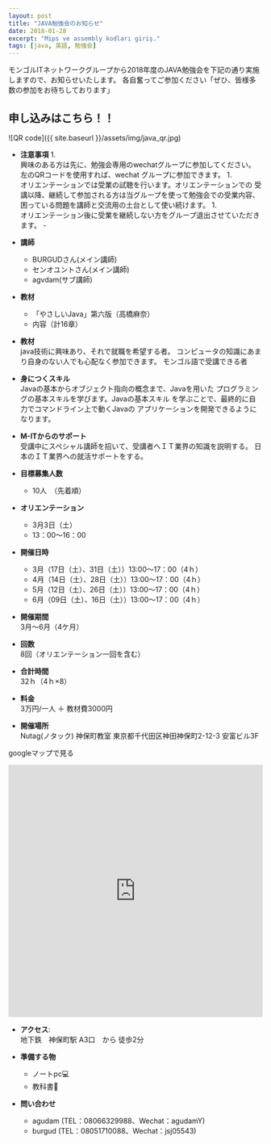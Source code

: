 ```yaml
---
layout: post
title: "JAVA勉強会のお知らせ"
date: 2018-01-28
excerpt: "Mips ve assembly kodları giriş."
tags: [java, 英語, 勉強会]
---
```




モンゴルITネットワークグループから2018年度のJAVA勉強会を下記の通り実施しますので、お知らせいたします。 各自奮ってご参加ください「ぜひ、皆様多数の参加をお待ちしております」

## 申し込みはこちら！！

![QR code]({{ site.baseurl }}/assets/img/java_qr.jpg)
- **注意事項**
    1.  
興味のある方は先に、勉強会専用のwechatグループに参加してください。
左のQRコードを使用すれば、wechat グループに参加できます。
    1.  
オリエンテーションでは受業の試聴を行います。オリエンテーションでの
受講以降、継続して参加される方は当グループを使って勉強会での受業内容、
困っている問題を講師と交流用の土台として使い続けます。
    1.  
オリエンテーション後に受業を継続しない方をグループ退出させていただきます。   - 


- **講師**

    - BURGUDさん(メイン講師)
    - センオユントさん(メイン講師)
    - agvdam(サブ講師)

- **教材**
    - 「やさしいJava」第六版（高橋麻奈）
    - 内容（計16章）

- **教材**  
java技術に興味あり、それで就職を希望する者。
コンピュータの知識にあまり自身のない人でも心配なく参加できます。
モンゴル語で受講できる者

- **身につくスキル**  
Javaの基本からオブジェクト指向の概念まで、Javaを用いた プログラミングの基本スキルを学びます。Javaの基本スキル を学ぶことで、最終的に自力でコマンドライン上で動くJavaの アプリケーションを開発できるようになります。

- **M-ITからのサポート**  
受講中にスペシャル講師を招いて、受講者へＩＴ業界の知識を説明する。
日本のＩＴ業界への就活サポートをする。

- **目標募集人数**  
    - 10人　（先着順）

- **オリエンテーション**
    - 3月3日（土）
    - 13：00～16：00

- **開催日時**
    - 3月（17日（土）、31日（土））13:00～17：00（4ｈ）
    - 4月（14日（土）、28日（土））13:00～17：00（4ｈ）
    - 5月（12日（土）、26日（土））13:00～17：00（4ｈ）
    - 6月（09日（土）、16日（土））13:00～17：00（4ｈ）

- **開催期間**  
3月〜6月（4ケ月）

- **回数**  
8回（オリエンテーション一回を含む）

- **合計時間**  
32ｈ（4ｈ×8）

- **料金**  
3万円/一人 ＋ 教材費3000円

- **開催場所**  
Nutag(ノタック) 神保町教室
東京都千代田区神田神保町2-12-3 安富ビル3F

googleマップで見る  
<iframe src="https://www.google.com/maps/embed?pb=!1m18!1m12!1m3!1d3240.204631462509!2d139.75470076525923!3d35.69658168019067!2m3!1f0!2f0!3f0!3m2!1i1024!2i768!4f13.1!3m3!1m2!1s0x60188c140ff3e479%3A0x6f4cc4a317675c33!2z44CSMTAxLTAwNTEg5p2x5Lqs6YO95Y2D5Luj55Sw5Yy656We55Sw56We5L-d55S677yS5LiB55uuIOWuieWvjOODk-ODqw!5e0!3m2!1sja!2sjp!4v1516865428788" width="100%" height="500px" frameborder="0" style="border:0" allowfullscreen></iframe>


- **アクセス**:  
地下鉄　神保町駅 A3口　から 徒歩2分

- **準備する物**  
    - ノートpc💻
    - 教科書📖

- **問い合わせ**  
    - agudam (TEL：08066329988、Wechat：agudamY)
    - burgud (TEL：08051710088、Wechat：jsj05543)
